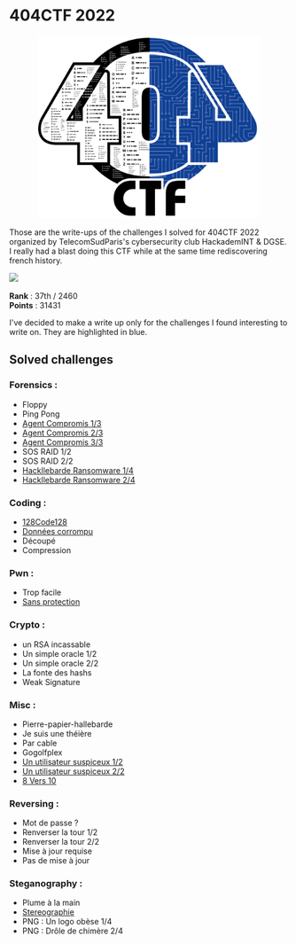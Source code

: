 # 404CTF 2022
<p align="center">
<img src="./pics/challenge%20404_LOGO-1.png" width="400"/>
</p>

Those are the write-ups of the challenges I solved for 404CTF 2022 organized by TelecomSudParis's cybersecurity club HackademINT & DGSE. I really had a blast doing this CTF while at the same time rediscovering french history.

![](./pics/classementfinal-upscaled.PNG "")

**Rank** : 37th / 2460  
**Points** : 31431

I've decided to make a write up only for the challenges I found interesting to write on. They are highlighted in blue.

## Solved challenges

### Forensics :

* Floppy
* Ping Pong
* [Agent Compromis 1/3](https://github.com/lenoctambule/ctf-writeups/blob/main/404ctf/forensics/agent_compromis_1)
* [Agent Compromis 2/3](https://github.com/lenoctambule/ctf-writeups/blob/main/404ctf/forensics/agent_compromis_2)
* [Agent Compromis 3/3](https://github.com/lenoctambule/ctf-writeups/blob/main/404ctf/forensics/agent_compromis_3)
* SOS RAID 1/2
* SOS RAID 2/2
* [Hackllebarde Ransomware 1/4](https://github.com/lenoctambule/ctf-writeups/blob/main/404ctf/forensics/hackllebarde_1)
* [Hackllebarde Ransomware 2/4](https://github.com/lenoctambule/ctf-writeups/blob/main/404ctf/forensics/hackllebarde_1)

### Coding :

* [128Code128](https://github.com/lenoctambule/ctf-writeups/blob/main/404ctf/prog/128Code128/code128.md)
* [Données corrompu](https://github.com/lenoctambule/ctf-writeups/blob/main/404ctf/prog/corrompu/corrompu.md)
* Découpé
* Compression

### Pwn :

* Trop facile
* [Sans protection](https://github.com/lenoctambule/ctf-writeups/blob/main/404ctf/pwn/sans_protection/exploit.py)

### Crypto :

* un RSA incassable 
* Un simple oracle 1/2
* Un simple oracle 2/2
* La fonte des hashs
* Weak Signature 

### Misc :

* Pierre-papier-hallebarde
* Je suis une théière
* Par cable
* Gogolfplex
* [Un utilisateur suspiceux 1/2](https://github.com/lenoctambule/ctf-writeups/blob/main/404ctf/misc/utilisateur_suspicieux/utilisateur.md)
* [Un utilisateur suspiceux 2/2](https://github.com/lenoctambule/ctf-writeups/blob/main/404ctf/misc/utilisateur_suspicieux/utilisateur.md)
* [8 Vers 10](https://github.com/lenoctambule/ctf-writeups/blob/main/404ctf/misc/8vers10/8vers10.md)

### Reversing : 

* Mot de passe ?
* Renverser la tour 1/2
* Renverser la tour 2/2
* Mise à jour requise
* Pas de mise à jour

### Steganography :

* Plume à la main 
* [Stereographie](https://github.com/lenoctambule/ctf-writeups/blob/main/404ctf/steg/stereographie/stereographie.md)
* PNG : Un logo obèse 1/4
* PNG : Drôle de chimère 2/4
